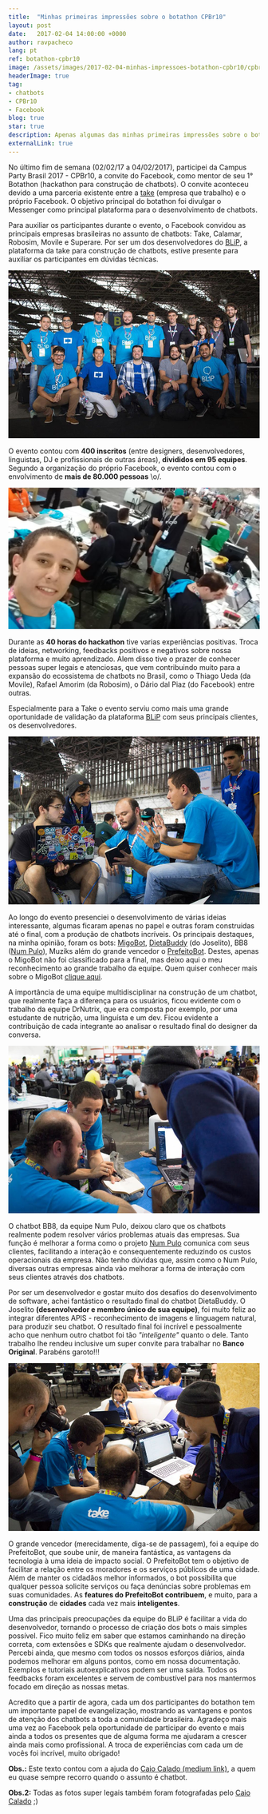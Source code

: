 ```yaml
---
title:  "Minhas primeiras impressões sobre o botathon CPBr10"
layout: post
date:   2017-02-04 14:00:00 +0000
author: ravpacheco
lang: pt
ref: botathon-cpbr10
image: /assets/images/2017-02-04-minhas-impressoes-botathon-cpbr10/cpbr10.jpg
headerImage: true
tag: 
- chatbots
- CPBr10
- Facebook
blog: true
star: true
description: Apenas algumas das minhas primeiras impressões sobre o botathon do Facebook na CPBr10 
externalLink: true
---
```


No último fim de semana (02/02/17 a 04/02/2017), participei da Campus Party Brasil 2017 - CPBr10, a convite do Facebook, 
como mentor de seu 1° Botathon (hackathon para construção de chatbots). O convite aconteceu devido a uma parceria 
existente entre a [take](http://take.net/) (empresa que trabalho) e o próprio Facebook. 
O objetivo principal do botathon foi divulgar o Messenger como principal plataforma para o desenvolvimento de 
chatbots.

Para auxiliar os participantes durante o evento, o Facebook convidou as principais empresas brasileiras no 
assunto de chatbots: Take, Calamar, Robosim, Movile e Superare. Por ser um dos desenvolvedores do [BLiP](https://blip.ai/), 
a plataforma da take para construção de chatbots, estive presente para auxiliar os participantes em dúvidas técnicas.

![Mentores do evento](../assets/images/2017-02-04-minhas-impressoes-botathon-cpbr10/mentores.jpg)

O evento contou com **400 inscritos** (entre designers, desenvolvedores, linguistas, DJ e profissionais de outras áreas), 
**divididos em 95 equipes**. Segundo a organização do próprio Facebook, o evento contou com o envolvimento de 
**mais de 80.000 pessoas** \o/.

![Evento](../assets/images/2017-02-04-minhas-impressoes-botathon-cpbr10/evento.jpg)

Durante as **40 horas do hackathon** tive varias experiências positivas. Troca de ideias, networking, feedbacks 
positivos e negativos sobre nossa plataforma e muito aprendizado. Alem disso tive o prazer de conhecer pessoas 
super legais e atenciosas, que vem contribuindo muito para a expansão do ecossistema de chatbots no Brasil, como 
o Thiago Ueda (da Movile), Rafael Amorim (da Robosim), o Dário dal Piaz (do Facebook) entre outras.

Especialmente para a Take o evento serviu como mais uma grande oportunidade de validação da plataforma [BLiP](https://blip.ai/) 
com seus principais clientes, os desenvolvedores.

![Evento](../assets/images/2017-02-04-minhas-impressoes-botathon-cpbr10/mentoria1.jpg)

Ao longo do evento presenciei o desenvolvimento de várias ideias interessante, algumas ficaram apenas no papel e outras foram construidas 
até o final, com a produção de chatbots incríveis. Os principais destaques, na minha opinião, foram os bots: [MigoBot](https://www.facebook.com/migomessenger/), 
[DietaBuddy](http://m.me/dietabuddy) (do Joselito), BB8 ([Num Pulo](https://www.facebook.com/numpulo)), Muziks além 
do grande vencedor o [PrefeitoBot](https://www.messenger.com/t/prefeitobot/). Destes, apenas o 
MigoBot não foi classificado para a final, mas deixo aqui o meu reconhecimento ao grande trabalho da equipe. 
Quem quiser conhecer mais sobre o MigoBot [clique aqui](https://www.facebook.com/migomessenger/).

A importância de uma equipe multidisciplinar na construção de um chatbot, que realmente faça a diferença para os usuários, ficou evidente com 
o trabalho da equipe DrNutrix, que era composta por exemplo, por uma estudante de nutrição, uma linguísta e um dev. 
Ficou evidente a contribuição de cada integrante ao analisar o resultado final do designer da conversa.

![Evento](../assets/images/2017-02-04-minhas-impressoes-botathon-cpbr10/mentoria2.jpg)

O chatbot BB8, da equipe Num Pulo, deixou claro que os chatbots realmente podem resolver vários problemas atuais 
das empresas. Sua função é melhorar a forma como o projeto [Num Pulo](https://www.facebook.com/numpulo) 
comunica com seus clientes, facilitando a interação e consequentemente reduzindo os custos operacionais da empresa. 
Não tenho dúvidas que, assim como o Num Pulo, diversas outras empresas ainda vão melhorar a forma de interação 
com seus clientes através dos chatbots.

Por ser um desenvolvedor e gostar muito dos desafios do desenvolvimento de software, achei fantástico o 
resultado final do chatbot DietaBuddy. O Joselito **(desenvolvedor e membro único de sua equipe)**, foi muito 
feliz ao integrar diferentes APIS - reconhecimento de imagens e linguagem natural, para produzir seu chatbot. 
O resultado final foi incrível e pessoalmente acho que nenhum outro chatbot foi tão *"inteligente"* quanto o dele. 
Tanto trabalho lhe rendeu inclusive um super convite para trabalhar no **Banco Original**. Parabéns garoto!!!

![Evento](../assets/images/2017-02-04-minhas-impressoes-botathon-cpbr10/mentoria3.jpg)

O grande vencedor (merecidamente, diga-se de passagem), foi a equipe do PrefeitoBot, que soube unir, de maneira fantástica, 
as vantagens da tecnologia à uma ideia de impacto social. O PrefeitoBot tem o objetivo de facilitar a relação 
entre os moradores e os serviços públicos de uma cidade. Além de manter os cidadãos melhor informados, o bot 
possibilita que qualquer pessoa solicite serviços ou faça denúncias sobre problemas em suas comunidades. 
As **features do PrefeitoBot contribuem**, e muito, para a **construção** de **cidades** cada vez mais **inteligentes**.

Uma das principais preocupações da equipe do BLiP é facilitar a vida do desenvolvedor, tornando o processo de 
criação dos bots o mais simples possível. Fico muito feliz em saber que estamos caminhando na direção correta, 
com extensões e SDKs que realmente ajudam o desenvolvedor. Percebi ainda, que mesmo com todos os nossos esforços diários, 
ainda podemos melhorar em alguns pontos, como em nossa documentação. Exemplos e tutoriais autoexplicativos podem 
ser uma saída. Todos os feedbacks foram excelentes e servem de combustível para nos mantermos focado em direção as 
nossas metas.

Acredito que a partir de agora, cada um dos participantes do botathon tem um importante papel de evangelização, 
mostrando as vantagens e pontos de atenção dos chatbots a toda a comunidade brasileira. 
Agradeço mais uma vez ao Facebook pela oportunidade de participar do evento e mais ainda a todos os presentes 
que de alguma forma me ajudaram a crescer ainda mais como profissional. 
A troca de experiências com cada um de vocês foi incrível, muito obrigado! 

**Obs.:** Este texto contou com a ajuda do [Caio Calado (medium link)](goo.gl/lCk2Qm), a quem eu quase sempre recorro quando o assunto é chatbot. 

**Obs.2:** Todas as fotos super legais também foram fotografadas pelo [Caio Calado](goo.gl/lCk2Qm) ;)


